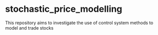 # stochastic_price_modelling
This repository aims to investigate the use of control system methods to model and trade stocks
